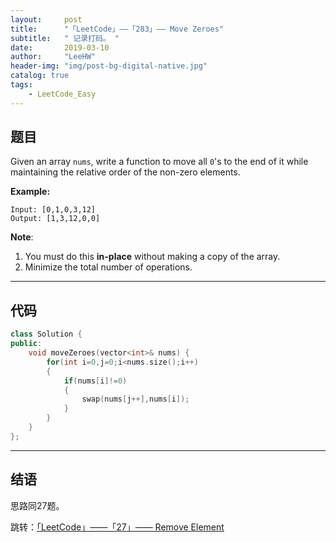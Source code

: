 ```yaml
---
layout:     post
title:      "「LeetCode」——「283」—— Move Zeroes"
subtitle:   " 记录打码。 "
date:       2019-03-10 
author:     "LeeHW"
header-img: "img/post-bg-digital-native.jpg"
catalog: true
tags:
    - LeetCode_Easy
---
```


## 题目

Given an array `nums`, write a function to move all `0`'s to the end of it while maintaining the relative order of the non-zero elements.

**Example:**

```
Input: [0,1,0,3,12]
Output: [1,3,12,0,0]
```

**Note**:

1. You must do this **in-place** without making a copy of the array.
2. Minimize the total number of operations.

---

## 代码

```c++
class Solution {
public:
    void moveZeroes(vector<int>& nums) {
        for(int i=0,j=0;i<nums.size();i++)
        {
            if(nums[i]!=0)
            {
                swap(nums[j++],nums[i]);
            }
        }
    }
};
```



---

## 结语

思路同27题。

跳转：[「LeetCode」——「27」—— Remove Element](https://lihongwei.site/2019/03/10/LeetCode_27/)